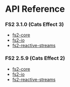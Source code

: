 # API Reference

### FS2 3.1.0 (Cats Effect 3)

* [fs2-core][core-api-v3]
* [fs2-io][io-api-v3]
* [fs2-reactive-streams][rx-api-v3]

[core-api-v3]: https://oss.sonatype.org/service/local/repositories/releases/archive/co/fs2/fs2-core_2.13/3.1.0/fs2-core_2.13-3.1.0-javadoc.jar/!/fs2/index.html
[io-api-v3]: https://oss.sonatype.org/service/local/repositories/releases/archive/co/fs2/fs2-io_2.13/3.1.0/fs2-io_2.13-3.1.0-javadoc.jar/!/fs2/io/index.html
[rx-api-v3]: https://oss.sonatype.org/service/local/repositories/releases/archive/co/fs2/fs2-reactive-streams_2.13/3.1.0/fs2-reactive-streams_2.13-3.1.0-javadoc.jar/!/fs2/interop/reactivestreams/index.html

### FS2 2.5.9 (Cats Effect 2)

* [fs2-core][core-api-v2]
* [fs2-io][io-api-v2]
* [fs2-reactive-streams][rx-api-v2]

[core-api-v2]: https://oss.sonatype.org/service/local/repositories/releases/archive/co/fs2/fs2-core_2.13/2.5.9/fs2-core_2.13-2.5.9-javadoc.jar/!/fs2/index.html
[io-api-v2]: https://oss.sonatype.org/service/local/repositories/releases/archive/co/fs2/fs2-io_2.13/2.5.9/fs2-io_2.13-2.5.9-javadoc.jar/!/fs2/io/index.html
[rx-api-v2]: https://oss.sonatype.org/service/local/repositories/releases/archive/co/fs2/fs2-reactive-streams_2.13/2.5.9/fs2-reactive-streams_2.13-2.5.9-javadoc.jar/!/fs2/interop/reactivestreams/index.html
